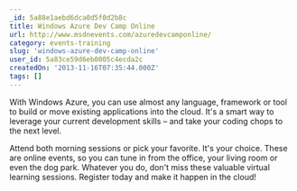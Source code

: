```yaml
---
_id: 5a88e1aebd6dca0d5f0d2b8c
title: Windows Azure Dev Camp Online
url: http://www.msdnevents.com/azuredevcamponline/
category: events-training
slug: 'windows-azure-dev-camp-online'
user_id: 5a83ce59d6eb0005c4ecda2c
createdOn: '2013-11-16T07:35:44.000Z'
tags: []
---
```


With Windows Azure, you can use almost any language, framework or tool to build or move existing applications into the cloud. It's a smart way to leverage your current development skills – and take your coding chops to the next level.

Attend both morning sessions or pick your favorite. It's your choice. These are online events, so you can tune in from the office, your living room or even the dog park. Whatever you do, don't miss these valuable virtual learning sessions. Register today and make it happen in the cloud!

